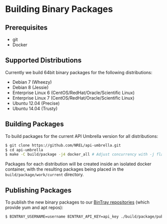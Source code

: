 # Building Binary Packages

## Prerequisites

- git
- Docker

## Supported Distributions

Currently we build 64bit binary packages for the following distributions:

- Debian 7 (Wheezy)
- Debian 8 (Jessie)
- Enterprise Linux 6 (CentOS/RedHat/Oracle/Scientific Linux)
- Enterprise Linux 7 (CentOS/RedHat/Oracle/Scientific Linux)
- Ubuntu 12.04 (Precise)
- Ubuntu 14.04 (Trusty)

## Building Packages 

To build packages for the current API Umbrella version for all distributions:

```sh
$ git clone https://github.com/NREL/api-umbrella.git
$ cd api-umbrella
$ make -C build/package -j4 docker_all # Adjust concurrency with -j flag as desired
```

Packages for each distribution will be created inside an isolated docker container, with the resulting packages being placed in the `build/package/work/current` directory.

## Publishing Packages

To publish the new binary packages to our [BinTray repositories](https://bintray.com/nrel) (which provide yum and apt repos):

```sh
$ BINTRAY_USERNAME=username BINTRAY_API_KEY=api_key ./build/package/publish
```
